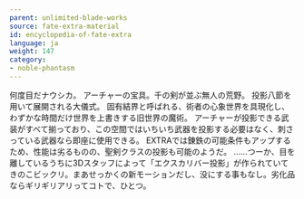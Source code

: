 ```yaml
---
parent: unlimited-blade-works
source: fate-extra-material
id: encyclopedia-of-fate-extra
language: ja
weight: 147
category:
- noble-phantasm
---
```


何度目だナウシカ。
アーチャーの宝具。千の剣が並ぶ無人の荒野。
投影八節を用いて展開される大儀式。
固有結界と呼ばれる、術者の心象世界を具現化し、わずかな時間だけ世界を上書きする旧世界の魔術。
アーチャーが投影できる武装がすべて揃っており、この空間ではいちいち武器を投影する必要はなく、刺さっている武器なら即座に使用できる。
EXTRAでは錬鉄の可能条件もアップするため、性能は劣るものの、聖剣クラスの投影も可能のようだ。
……つーか、目を離しているうちに3Dスタッフによって「エクスカリバー投影」が作られていてきのこビックリ。まあせっかくの新モーションだし、没にする事もなし。劣化品ならギリギリアリってコトで、ひとつ。
